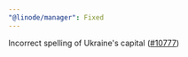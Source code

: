 ```yaml
---
"@linode/manager": Fixed
---
```


Incorrect spelling of Ukraine's capital ([#10777](https://github.com/linode/manager/pull/10777))
